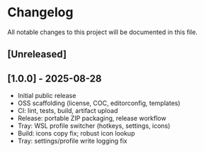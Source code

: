 # Changelog

All notable changes to this project will be documented in this file.

## [Unreleased]

## [1.0.0] - 2025-08-28
- Initial public release
- OSS scaffolding (license, COC, editorconfig, templates)
- CI: lint, tests, build, artifact upload
- Release: portable ZIP packaging, release workflow
- Tray: WSL profile switcher (hotkeys, settings, icons)
- Build: icons copy fix; robust icon lookup
- Tray: settings/profile write logging fix
